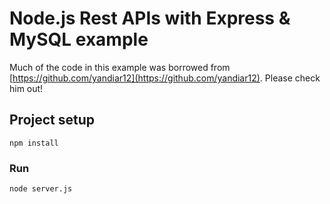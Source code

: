 # Node.js Rest APIs with Express & MySQL example

Much of the code in this example was borrowed from [https://github.com/yandiar12](https://github.com/yandiar12). Please check him out!

## Project setup

```
npm install
```

### Run

```
node server.js
```
